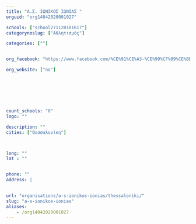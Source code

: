 ```yaml
---
title: "Α.Σ. ΙΩΝΙΚΟΣ ΙΩΝΙΑΣ "
orguid: "org14042020001027"

schools: ["school271120181617"]
categorynoslug: ["Αθλητισμός"]

categories: [""]


org_facebook: "https://www.facebook.com/%CE%91%CE%A3-%CE%99%CF%89%CE%BD%CE%B9%CE%BA%CF%8C%CF%82-%CE%94%CE%B9%CE%B1%CE%B2%CE%B1%CF%84%CF%8E%CE%BD-317927791571701/"

org_website: ["no"]







count_schools: "0"
logo: ""

description: ""
cities: ["Θεσσαλονίκη"]



long: ""
lat : ""


phone: ""
address: |
    

url: "organisations/a-s-ionikos-ionias/thessaloniki/"
slug: "a-s-ionikos-ionias"
aliases:
    - /org14042020001027
---
```



